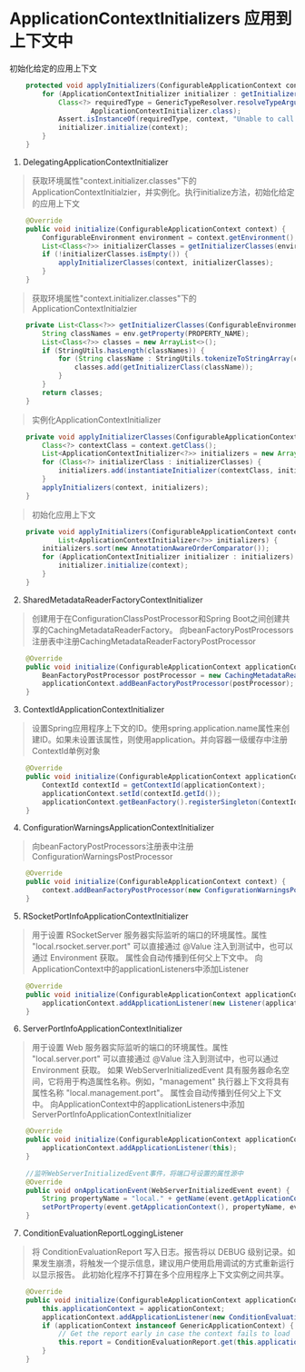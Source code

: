 # ApplicationContextInitializers 应用到上下文中

初始化给定的应用上下文
```java
	protected void applyInitializers(ConfigurableApplicationContext context) {
		for (ApplicationContextInitializer initializer : getInitializers()) {
			Class<?> requiredType = GenericTypeResolver.resolveTypeArgument(initializer.getClass(),
					ApplicationContextInitializer.class);
			Assert.isInstanceOf(requiredType, context, "Unable to call initializer.");
			initializer.initialize(context);
		}
	}
```
1. DelegatingApplicationContextInitializer
> 获取环境属性"context.initializer.classes"下的ApplicationContextInitialzier，并实例化。执行initialize方法，初始化给定的应用上下文
```java
	@Override
	public void initialize(ConfigurableApplicationContext context) {
		ConfigurableEnvironment environment = context.getEnvironment();
		List<Class<?>> initializerClasses = getInitializerClasses(environment);
		if (!initializerClasses.isEmpty()) {
			applyInitializerClasses(context, initializerClasses);
		}
	}
```
> 获取环境属性"context.initializer.classes"下的ApplicationContextInitialzier
```java
	private List<Class<?>> getInitializerClasses(ConfigurableEnvironment env) {
		String classNames = env.getProperty(PROPERTY_NAME);
		List<Class<?>> classes = new ArrayList<>();
		if (StringUtils.hasLength(classNames)) {
			for (String className : StringUtils.tokenizeToStringArray(classNames, ",")) {
				classes.add(getInitializerClass(className));
			}
		}
		return classes;
	}
```
> 实例化ApplicationContextInitializer
```java
	private void applyInitializerClasses(ConfigurableApplicationContext context, List<Class<?>> initializerClasses) {
		Class<?> contextClass = context.getClass();
		List<ApplicationContextInitializer<?>> initializers = new ArrayList<>();
		for (Class<?> initializerClass : initializerClasses) {
			initializers.add(instantiateInitializer(contextClass, initializerClass));
		}
		applyInitializers(context, initializers);
	}
```
> 初始化应用上下文
```java
	private void applyInitializers(ConfigurableApplicationContext context,
			List<ApplicationContextInitializer<?>> initializers) {
		initializers.sort(new AnnotationAwareOrderComparator());
		for (ApplicationContextInitializer initializer : initializers) {
			initializer.initialize(context);
		}
	}
```
2. SharedMetadataReaderFactoryContextInitializer
> 创建用于在ConfigurationClassPostProcessor和Spring Boot之间创建共享的CachingMetadataReaderFactory。
> 向beanFactoryPostProcessors注册表中注册CachingMetadataReaderFactoryPostProcessor
```java
	@Override
	public void initialize(ConfigurableApplicationContext applicationContext) {
		BeanFactoryPostProcessor postProcessor = new CachingMetadataReaderFactoryPostProcessor(applicationContext);
		applicationContext.addBeanFactoryPostProcessor(postProcessor);
	}
```
3. ContextIdApplicationContextInitializer
> 设置Spring应用程序上下文的ID。使用spring.application.name属性来创建ID。如果未设置该属性，则使用application。并向容器一级缓存中注册ContextId单例对象
```java
	@Override
	public void initialize(ConfigurableApplicationContext applicationContext) {
		ContextId contextId = getContextId(applicationContext);
		applicationContext.setId(contextId.getId());
		applicationContext.getBeanFactory().registerSingleton(ContextId.class.getName(), contextId);
	}
```
4. ConfigurationWarningsApplicationContextInitializer
> 向beanFactoryPostProcessors注册表中注册ConfigurationWarningsPostProcessor
```java
	@Override
	public void initialize(ConfigurableApplicationContext context) {
		context.addBeanFactoryPostProcessor(new ConfigurationWarningsPostProcessor(getChecks()));
	}
```
5. RSocketPortInfoApplicationContextInitializer
>  用于设置 RSocketServer 服务器实际监听的端口的环境属性。属性 "local.rsocket.server.port" 可以直接通过 @Value 注入到测试中，也可以通过 Environment 获取。
属性会自动传播到任何父上下文中。
向ApplicationContext中的applicationListeners中添加Listener
```java
	@Override
	public void initialize(ConfigurableApplicationContext applicationContext) {
		applicationContext.addApplicationListener(new Listener(applicationContext));
	}
```
6. ServerPortInfoApplicationContextInitializer
> 用于设置 Web 服务器实际监听的端口的环境属性。属性 "local.server.port" 可以直接通过 @Value 注入到测试中，也可以通过 Environment 获取。
如果 WebServerInitializedEvent 具有服务器命名空间，它将用于构造属性名称。例如，"management" 执行器上下文将具有属性名称 "local.management.port"。
属性会自动传播到任何父上下文中。
向ApplicationContext中的applicationListeners中添加ServerPortInfoApplicationContextInitializer
```java
	@Override
	public void initialize(ConfigurableApplicationContext applicationContext) {
		applicationContext.addApplicationListener(this);
	}
	
	//监听WebServerInitializedEvent事件，将端口号设置的属性源中
	@Override
	public void onApplicationEvent(WebServerInitializedEvent event) {
		String propertyName = "local." + getName(event.getApplicationContext()) + ".port";
		setPortProperty(event.getApplicationContext(), propertyName, event.getWebServer().getPort());
	}
```
7. ConditionEvaluationReportLoggingListener
> 将 ConditionEvaluationReport 写入日志。报告将以 DEBUG 级别记录。如果发生崩溃，将触发一个提示信息，建议用户使用启用调试的方式重新运行以显示报告。
此初始化程序不打算在多个应用程序上下文实例之间共享。
```java
	@Override
	public void initialize(ConfigurableApplicationContext applicationContext) {
		this.applicationContext = applicationContext;
		applicationContext.addApplicationListener(new ConditionEvaluationReportListener());
		if (applicationContext instanceof GenericApplicationContext) {
			// Get the report early in case the context fails to load
			this.report = ConditionEvaluationReport.get(this.applicationContext.getBeanFactory());
		}
	}
```